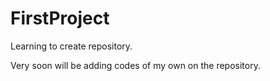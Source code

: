 # FirstProject
Learning to create repository.

Very soon will be adding codes of my own on the repository.
